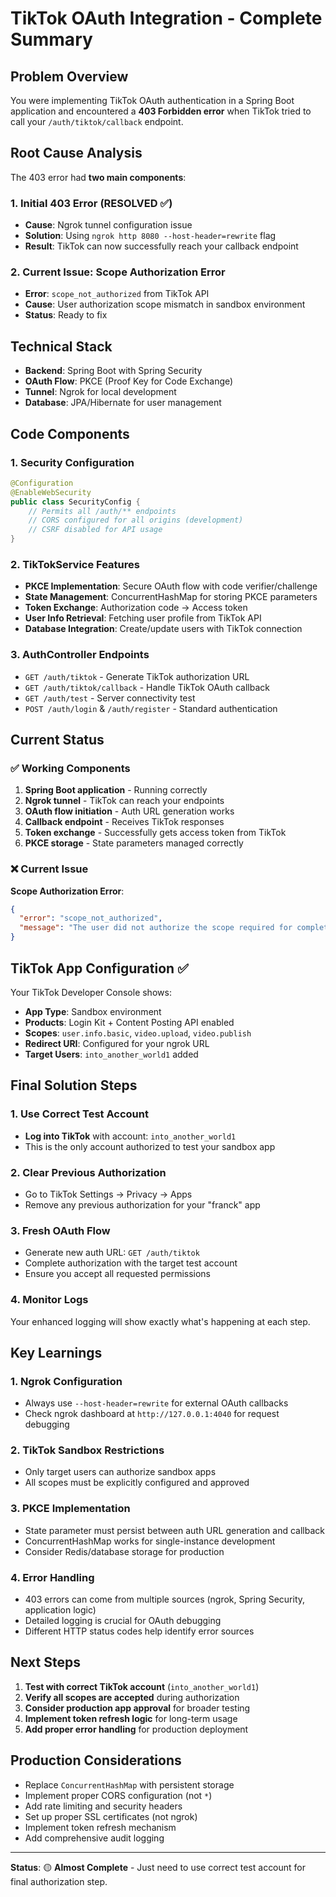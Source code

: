 # TikTok OAuth Integration - Complete Summary

## Problem Overview
You were implementing TikTok OAuth authentication in a Spring Boot application and encountered a **403 Forbidden error** when TikTok tried to call your `/auth/tiktok/callback` endpoint.

## Root Cause Analysis
The 403 error had **two main components**:

### 1. Initial 403 Error (RESOLVED ✅)
- **Cause**: Ngrok tunnel configuration issue
- **Solution**: Using `ngrok http 8080 --host-header=rewrite` flag
- **Result**: TikTok can now successfully reach your callback endpoint

### 2. Current Issue: Scope Authorization Error
- **Error**: `scope_not_authorized` from TikTok API
- **Cause**: User authorization scope mismatch in sandbox environment
- **Status**: Ready to fix

## Technical Stack
- **Backend**: Spring Boot with Spring Security
- **OAuth Flow**: PKCE (Proof Key for Code Exchange)
- **Tunnel**: Ngrok for local development
- **Database**: JPA/Hibernate for user management

## Code Components

### 1. Security Configuration
```java
@Configuration
@EnableWebSecurity
public class SecurityConfig {
    // Permits all /auth/** endpoints
    // CORS configured for all origins (development)
    // CSRF disabled for API usage
}
```

### 2. TikTokService Features
- **PKCE Implementation**: Secure OAuth flow with code verifier/challenge
- **State Management**: ConcurrentHashMap for storing PKCE parameters
- **Token Exchange**: Authorization code → Access token
- **User Info Retrieval**: Fetching user profile from TikTok API
- **Database Integration**: Create/update users with TikTok connection

### 3. AuthController Endpoints
- `GET /auth/tiktok` - Generate TikTok authorization URL
- `GET /auth/tiktok/callback` - Handle TikTok OAuth callback
- `GET /auth/test` - Server connectivity test
- `POST /auth/login` & `/auth/register` - Standard authentication

## Current Status

### ✅ Working Components
1. **Spring Boot application** - Running correctly
2. **Ngrok tunnel** - TikTok can reach your endpoints
3. **OAuth flow initiation** - Auth URL generation works
4. **Callback endpoint** - Receives TikTok responses
5. **Token exchange** - Successfully gets access token from TikTok
6. **PKCE storage** - State parameters managed correctly

### ❌ Current Issue
**Scope Authorization Error**: 
```json
{
  "error": "scope_not_authorized",
  "message": "The user did not authorize the scope required for completing this request."
}
```

## TikTok App Configuration ✅
Your TikTok Developer Console shows:
- **App Type**: Sandbox environment
- **Products**: Login Kit + Content Posting API enabled
- **Scopes**: `user.info.basic`, `video.upload`, `video.publish`
- **Redirect URI**: Configured for your ngrok URL
- **Target Users**: `into_another_world1` added

## Final Solution Steps

### 1. Use Correct Test Account
- **Log into TikTok** with account: `into_another_world1`
- This is the only account authorized to test your sandbox app

### 2. Clear Previous Authorization
- Go to TikTok Settings → Privacy → Apps
- Remove any previous authorization for your "franck" app

### 3. Fresh OAuth Flow
- Generate new auth URL: `GET /auth/tiktok`
- Complete authorization with the target test account
- Ensure you accept all requested permissions

### 4. Monitor Logs
Your enhanced logging will show exactly what's happening at each step.

## Key Learnings

### 1. Ngrok Configuration
- Always use `--host-header=rewrite` for external OAuth callbacks
- Check ngrok dashboard at `http://127.0.0.1:4040` for request debugging

### 2. TikTok Sandbox Restrictions
- Only target users can authorize sandbox apps
- All scopes must be explicitly configured and approved

### 3. PKCE Implementation
- State parameter must persist between auth URL generation and callback
- ConcurrentHashMap works for single-instance development
- Consider Redis/database storage for production

### 4. Error Handling
- 403 errors can come from multiple sources (ngrok, Spring Security, application logic)
- Detailed logging is crucial for OAuth debugging
- Different HTTP status codes help identify error sources

## Next Steps
1. **Test with correct TikTok account** (`into_another_world1`)
2. **Verify all scopes are accepted** during authorization
3. **Consider production app approval** for broader testing
4. **Implement token refresh logic** for long-term usage
5. **Add proper error handling** for production deployment

## Production Considerations
- Replace `ConcurrentHashMap` with persistent storage
- Implement proper CORS configuration (not `*`)
- Add rate limiting and security headers
- Set up proper SSL certificates (not ngrok)
- Implement token refresh mechanism
- Add comprehensive audit logging

---
**Status**: 🟡 **Almost Complete** - Just need to use correct test account for final authorization step.